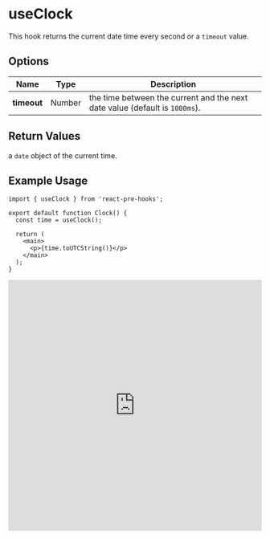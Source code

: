 # useClock

This hook returns the current date time every second or a `timeout` value.

## Options

| Name        | Type   | Description                                                                 |
| ----------- | ------ | --------------------------------------------------------------------------- |
| **timeout** | Number | the time between the current and the next date value (default is `1000ms`). |

## Return Values

a `date` object of the current time.

## Example Usage

```tsx
import { useClock } from 'react-pre-hooks';

export default function Clock() {
  const time = useClock();

  return (
    <main>
      <p>{time.toUTCString()}</p>
    </main>
  );
}
```

<iframe src="https://codesandbox.io/embed/qt5p4w?view=Editor+%2B+Preview&module=%2Fsrc%2Fcomponent.tsx&hidenavigation=1" style="width:100%; height: 500px; border:0; overflow:hidden;" title="useClock" allow="accelerometer; ambient-light-sensor; camera; encrypted-media; geolocation; gyroscope; hid; microphone; midi; payment; usb; vr; xr-spatial-tracking" sandbox="allow-forms allow-modals allow-popups allow-presentation allow-same-origin allow-scripts"></iframe>
